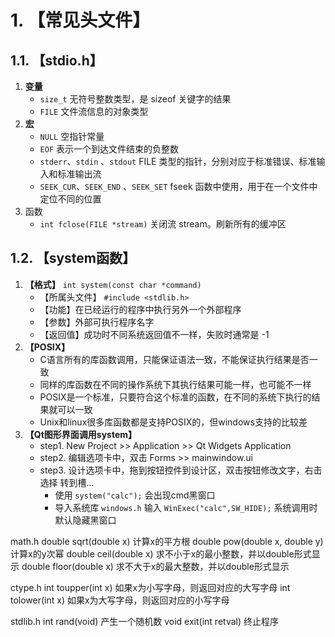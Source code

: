 # 1. 【常见头文件】

## 1.1. 【stdio.h】

1. **变量**
    - `size_t`  无符号整数类型，是 sizeof 关键字的结果
    - `FILE`  文件流信息的对象类型
2. **宏**
    - `NULL`  空指针常量
    - `EOF`  表示一个到达文件结束的负整数
    - `stderr`、`stdin` 、`stdout`  FILE 类型的指针，分别对应于标准错误、标准输入和标准输出流
    - `SEEK_CUR`、`SEEK_END` 、`SEEK_SET`  fseek 函数中使用，用于在一个文件中定位不同的位置
3. 函数
    - `int fclose(FILE *stream)`  关闭流 stream。刷新所有的缓冲区


## 1.2. 【system函数】


1. **【格式】** `int system(const char *command)`
    - 【所属头文件】 `#include <stdlib.h>`
    - 【功能】在已经运行的程序中执行另外一个外部程序
    - 【参数】外部可执行程序名字
    - 【返回值】成功时不同系统返回值不一样，失败时通常是 -1
2. **【POSIX】**
    - C语言所有的库函数调用，只能保证语法一致，不能保证执行结果是否一致
    - 同样的库函数在不同的操作系统下其执行结果可能一样，也可能不一样
    - POSIX是一个标准，只要符合这个标准的函数，在不同的系统下执行的结果就可以一致
    - Unix和linux很多库函数都是支持POSIX的，但windows支持的比较差
3. **【Qt图形界面调用system】**
    - step1. New Project  >>  Application  >>  Qt Widgets Application
    - step2. 编辑选项卡中，双击 Forms >> mainwindow.ui
    - step3. 设计选项卡中，拖到按钮控件到设计区，双击按钮修改文字，右击选择 转到槽...
        - 使用 `system("calc");` 会出现cmd黑窗口
        - 导入系统库 `windows.h` 输入 `WinExec("calc",SW_HIDE);` 系统调用时默认隐藏黑窗口



math.h
double sqrt(double x) 计算x的平方根
double pow(double x, double y) 计算x的y次幂
double ceil(double x) 求不小于x的最小整数，并以double形式显示
double floor(double x) 求不大于x的最大整数，并以double形式显示

ctype.h
int toupper(int x) 如果x为小写字母，则返回对应的大写字母
int tolower(int x) 如果x为大写字母，则返回对应的小写字母

stdlib.h
int rand(void)  产生一个随机数
void exit(int retval) 终止程序
